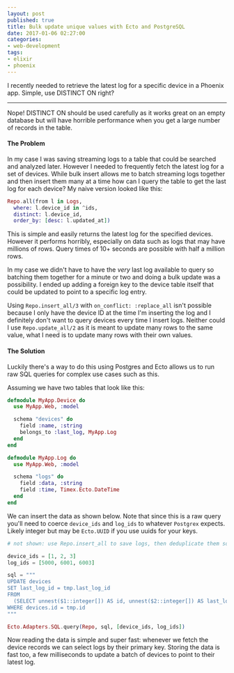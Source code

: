 ```yaml
---
layout: post
published: true
title: Bulk update unique values with Ecto and PostgreSQL
date: 2017-01-06 02:27:00
categories:
- web-development
tags:
- elixir
- phoenix
---
```


I recently needed to retrieve the latest log for a specific device in a Phoenix app. Simple, use DISTINCT ON right?

---


Nope! DISTINCT ON should be used carefully as it works great on an empty database but will have horrible performance when you get a large number of records in the table.

#### The Problem

In my case I was saving streaming logs to a table that could be searched and analyzed later. However I needed to frequently fetch the latest log for a set of devices. While bulk insert allows me to batch streaming logs together and then insert them many at a time how can I query the table to get the last log for each device? My naive version looked like this:

``` elixir
Repo.all(from l in Logs,
  where: l.device_id in ^ids,
  distinct: l.device_id,
  order_by: [desc: l.updated_at])
```

This is simple and easily returns the latest log for the specified devices. However it performs horribly, especially on data such as logs that may have millions of rows. Query times of 10+ seconds are possible with half a million rows.

In my case we didn't have to have the *very* last log available to query so batching them together for a minute or two and doing a bulk update was a possibility. I ended up adding a foreign key to the device table itself that could be updated to point to a specific log entry.

Using `Repo.insert_all/3` with `on_conflict: :replace_all` isn't possible because I only have the device ID at the time I'm inserting the log and I definitely don't want to query devices every time I insert logs. Neither could I use `Repo.update_all/2` as it is meant to update many rows to the same value, what I need is to update many rows with their own values.

#### The Solution

Luckily there's a way to do this using Postgres and Ecto allows us to run raw SQL queries for complex use cases such as this.

Assuming we have two tables that look like this:

``` elixir
defmodule MyApp.Device do
  use MyApp.Web, :model

  schema "devices" do
    field :name, :string
    belongs_to :last_log, MyApp.Log
  end
end

defmodule MyApp.Log do
  use MyApp.Web, :model

  schema "logs" do
    field :data, :string
    field :time, Timex.Ecto.DateTime
  end
end
```

We can insert the data as shown below. Note that since this is a raw query you'll need to coerce `device_ids` and `log_ids` to whatever `Postgrex` expects. Likely integer but may be `Ecto.UUID` if you use uuids for your keys.

``` elixir
# not shown: use Repo.insert_all to save logs, then deduplicate them so we have the latest log for each device

device_ids = [1, 2, 3]
log_ids = [5000, 6001, 6003]

sql = """
UPDATE devices
SET last_log_id = tmp.last_log_id
FROM
  (SELECT unnest($1::integer[]) AS id, unnest($2::integer[]) AS last_log_id) AS tmp
WHERE devices.id = tmp.id
"""

Ecto.Adapters.SQL.query(Repo, sql, [device_ids, log_ids])
```

Now reading the data is simple and super fast: whenever we fetch the device records we can select logs by their primary key. Storing the data is fast too, a few milliseconds to update a batch of devices to point to their latest log.

